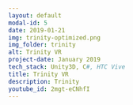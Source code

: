 ```yaml
---
layout: default
modal-id: 5
date: 2019-01-21
img: trinity-optimized.png
img_folder: trinity
alt: Trinity VR
project-date: January 2019
tech_stack: Unity3D, C#, HTC Vive
title: Trinity VR
description: Trinity
youtube_id: 2mgt-eCNhfI
--- 
```

